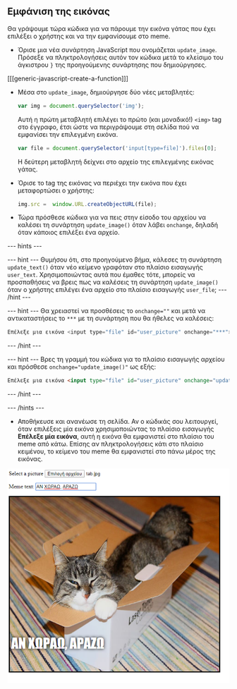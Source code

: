 ## Εμφάνιση της εικόνας

Θα γράψουμε τώρα κώδικα για να πάρουμε την εικόνα γάτας που έχει επιλέξει ο χρήστης και να την εμφανίσουμε στο meme.

- Όρισε μια νέα συνάρτηση JavaScript που ονομάζεται `update_image`. Πρόσεξε να πληκτρολογήσεις αυτόν τον κώδικα μετά το κλείσιμο του άγκιστρου `}` της προηγούμενης συνάρτησης που δημιούργησες.

[[[generic-javascript-create-a-function]]]

- Μέσα στο `update_image`, δημιούργησε δύο νέες μεταβλητές:

    ```javascript
    var img = document.querySelector('img');
    ```

    Αυτή η πρώτη μεταβλητή επιλέγει το πρώτο (και μοναδικό!) `<img>` tag στο έγγραφο, έτσι ώστε να περιγράψουμε στη σελίδα πού να εμφανίσει την επιλεγμένη εικόνα.

    ```javascript
    var file = document.querySelector('input[type=file]').files[0];
    ```

    Η δεύτερη μεταβλητή δείχνει στο αρχείο της επιλεγμένης εικόνας γάτας.

- Όρισε το tag της εικόνας να περιέχει την εικόνα που έχει μεταφορτώσει ο χρήστης:

    ```javascript
    img.src =  window.URL.createObjectURL(file);
    ```

- Τώρα πρόσθεσε κώδικα για να πεις στην είσοδο του αρχείου να καλέσει τη συνάρτηση `update_image()` όταν λάβει `onchange`, δηλαδή όταν κάποιος επιλέξει ένα αρχείο.

--- hints ---


--- hint --- Θυμήσου ότι, στο προηγούμενο βήμα, κάλεσες τη συνάρτηση `update_text()` όταν νέο κείμενο γραφόταν στο πλαίσιο εισαγωγής `user_text`. Χρησιμοποιώντας αυτά που έμαθες τότε, μπορείς να προσπαθήσεις να βρεις πως να καλέσεις τη συνάρτηση `update_image()` όταν ο χρήστης επιλέγει ένα αρχείο στο πλαίσιο εισαγωγής `user_file`;
--- /hint ---


--- hint --- Θα χρειαστεί να προσθέσεις το `onchange=""` και μετά να αντικαταστήσεις το `***` με τη συνάρτηση που θα ήθελες να καλέσεις:
```javascript
Επέλεξε μια εικόνα <input type="file" id="user_picture" onchange="***">
```
--- /hint ---

--- hint --- Βρες τη γραμμή του κώδικα για το πλαίσιο εισαγωγής αρχείου και πρόσθεσε `onchange="update_image()"` ως εξής:
```html
Επέλεξε μια εικόνα <input type="file" id="user_picture" onchange="update_image()">
```

--- /hint ---

--- /hints ---

- Αποθήκευσε και ανανέωσε τη σελίδα. Αν ο κώδικάς σου λειτουργεί, όταν επιλέξεις μία εικόνα χρησιμοποιώντας το πλαίσιο εισαγωγής **Επέλεξε μία εικόνα**, αυτή η εικόνα θα εμφανιστεί στο πλαίσιο του meme από κάτω. Επίσης αν πληκτρολογήσεις κάτι στο πλαίσιο κειμένου, το κείμενο του meme θα εμφανιστεί στο πάνω μέρος της εικόνας.

![Ολοκληρωμένο meme](images/finished-meme.png)
